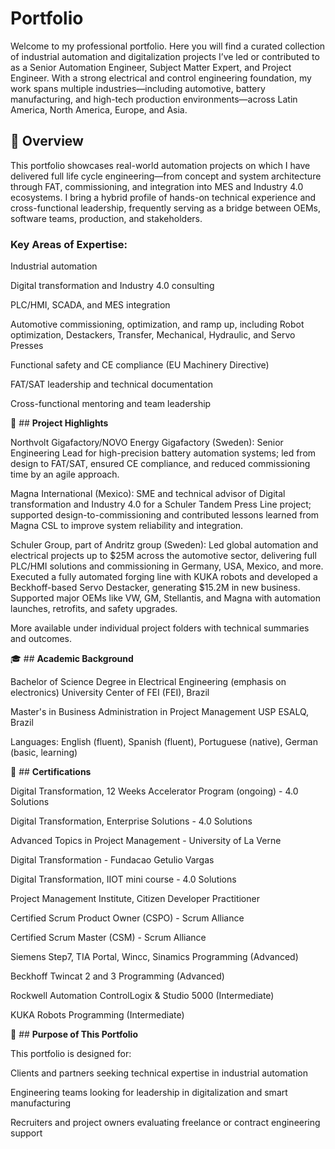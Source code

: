 
# **Portfolio**

Welcome to my professional portfolio. 
Here you will find a curated collection of industrial automation and digitalization projects I’ve led or contributed to as a Senior Automation Engineer, Subject Matter Expert, and Project Engineer. With a strong electrical and control engineering foundation, my work spans multiple industries—including automotive, battery manufacturing, and high-tech production environments—across Latin America, North America, Europe, and Asia.

## **🔧 Overview**

This portfolio showcases real-world automation projects on which I have delivered full life cycle engineering—from concept and system architecture through FAT, commissioning, and integration into MES and Industry 4.0 ecosystems. I bring a hybrid profile of hands-on technical experience and cross-functional leadership, frequently serving as a bridge between OEMs, software teams, production, and stakeholders.

### Key Areas of Expertise:

Industrial automation

Digital transformation and Industry 4.0 consulting

PLC/HMI, SCADA, and MES integration

Automotive commissioning, optimization, and ramp up, including Robot optimization, Destackers, Transfer, Mechanical, Hydraulic, and Servo Presses

Functional safety and CE compliance (EU Machinery Directive)

FAT/SAT leadership and technical documentation

Cross-functional mentoring and team leadership

📂 ## **Project Highlights**

Northvolt Gigafactory/NOVO Energy Gigafactory (Sweden): Senior Engineering Lead for high-precision battery automation systems; led from design to FAT/SAT, ensured CE compliance, and reduced commissioning time by an agile approach.

Magna International (Mexico): SME and technical advisor of Digital transformation and Industry 4.0 for a Schuler Tandem Press Line project; supported design-to-commissioning and contributed lessons learned from Magna CSL to improve system reliability and integration.

Schuler Group, part of Andritz group (Sweden): Led global automation and electrical projects up to $25M across the automotive sector, delivering full PLC/HMI solutions and commissioning in Germany, USA, Mexico, and more. Executed a fully automated forging line with KUKA robots and developed a Beckhoff-based Servo Destacker, generating $15.2M in new business. Supported major OEMs like VW, GM, Stellantis, and Magna with automation launches, retrofits, and safety upgrades.

More available under individual project folders with technical summaries and outcomes.

🎓 ## **Academic Background**

Bachelor of Science Degree in Electrical Engineering (emphasis on electronics)
University Center of FEI (FEI), Brazil

Master's in Business Administration in Project Management
USP ESALQ, Brazil

Languages: English (fluent), Spanish (fluent),  Portuguese (native), German (basic, learning)

📜 ## **Certifications**

Digital Transformation, 12 Weeks Accelerator Program (ongoing) - 4.0 Solutions

Digital Transformation, Enterprise Solutions - 4.0 Solutions 

Advanced Topics in Project Management - University of La Verne

Digital Transformation - Fundacao Getulio Vargas

Digital Transformation, IIOT mini course - 4.0 Solutions 

Project Management Institute, Citizen Developer Practitioner

Certified Scrum Product Owner (CSPO) - Scrum Alliance

Certified Scrum Master (CSM) - Scrum Alliance

Siemens Step7, TIA Portal, Wincc, Sinamics Programming (Advanced)

Beckhoff Twincat 2 and 3 Programming (Advanced)

Rockwell Automation ControlLogix & Studio 5000 (Intermediate)

KUKA Robots Programming (Intermediate) 

🚀 ## **Purpose of This Portfolio**

This portfolio is designed for:

Clients and partners seeking technical expertise in industrial automation

Engineering teams looking for leadership in digitalization and smart manufacturing

Recruiters and project owners evaluating freelance or contract engineering support
